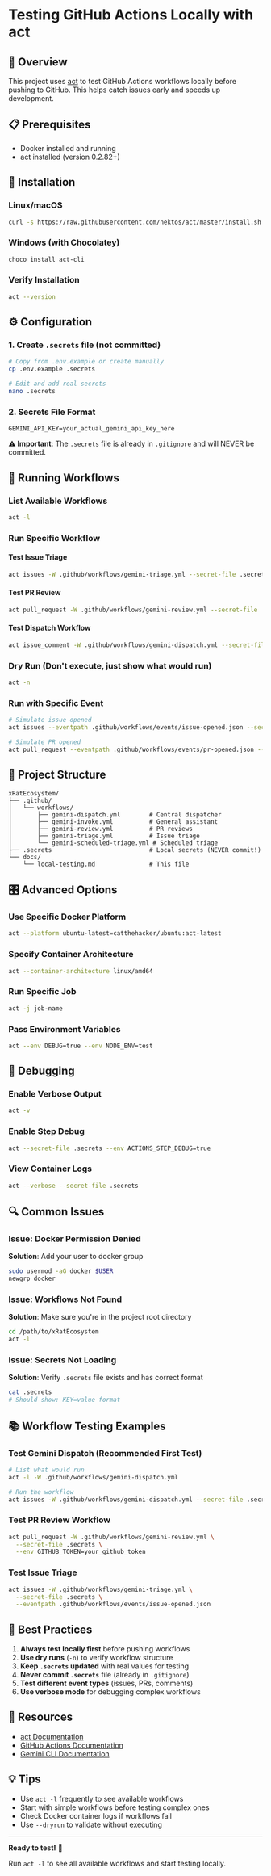 # Testing GitHub Actions Locally with act

## 🎯 Overview

This project uses [act](https://github.com/nektos/act) to test GitHub Actions workflows locally before pushing to GitHub. This helps catch issues early and speeds up development.

## 📋 Prerequisites

- Docker installed and running
- act installed (version 0.2.82+)

## 🚀 Installation

### Linux/macOS
```bash
curl -s https://raw.githubusercontent.com/nektos/act/master/install.sh | sudo bash
```

### Windows (with Chocolatey)
```bash
choco install act-cli
```

### Verify Installation
```bash
act --version
```

## ⚙️ Configuration

### 1. Create `.secrets` file (not committed)
```bash
# Copy from .env.example or create manually
cp .env.example .secrets

# Edit and add real secrets
nano .secrets
```

### 2. Secrets File Format
```properties
GEMINI_API_KEY=your_actual_gemini_api_key_here
```

**⚠️ Important**: The `.secrets` file is already in `.gitignore` and will NEVER be committed.

## 🧪 Running Workflows

### List Available Workflows
```bash
act -l
```

### Run Specific Workflow

#### Test Issue Triage
```bash
act issues -W .github/workflows/gemini-triage.yml --secret-file .secrets
```

#### Test PR Review
```bash
act pull_request -W .github/workflows/gemini-review.yml --secret-file .secrets
```

#### Test Dispatch Workflow
```bash
act issue_comment -W .github/workflows/gemini-dispatch.yml --secret-file .secrets
```

### Dry Run (Don't execute, just show what would run)
```bash
act -n
```

### Run with Specific Event
```bash
# Simulate issue opened
act issues --eventpath .github/workflows/events/issue-opened.json --secret-file .secrets

# Simulate PR opened
act pull_request --eventpath .github/workflows/events/pr-opened.json --secret-file .secrets
```

## 📁 Project Structure

```
xRatEcosystem/
├── .github/
│   └── workflows/
│       ├── gemini-dispatch.yml        # Central dispatcher
│       ├── gemini-invoke.yml          # General assistant
│       ├── gemini-review.yml          # PR reviews
│       ├── gemini-triage.yml          # Issue triage
│       └── gemini-scheduled-triage.yml # Scheduled triage
├── .secrets                           # Local secrets (NEVER commit!)
└── docs/
    └── local-testing.md               # This file
```

## 🎛️ Advanced Options

### Use Specific Docker Platform
```bash
act --platform ubuntu-latest=catthehacker/ubuntu:act-latest
```

### Specify Container Architecture
```bash
act --container-architecture linux/amd64
```

### Run Specific Job
```bash
act -j job-name
```

### Pass Environment Variables
```bash
act --env DEBUG=true --env NODE_ENV=test
```

## 🐛 Debugging

### Enable Verbose Output
```bash
act -v
```

### Enable Step Debug
```bash
act --secret-file .secrets --env ACTIONS_STEP_DEBUG=true
```

### View Container Logs
```bash
act --verbose --secret-file .secrets
```

## 🔍 Common Issues

### Issue: Docker Permission Denied
**Solution**: Add your user to docker group
```bash
sudo usermod -aG docker $USER
newgrp docker
```

### Issue: Workflows Not Found
**Solution**: Make sure you're in the project root directory
```bash
cd /path/to/xRatEcosystem
act -l
```

### Issue: Secrets Not Loading
**Solution**: Verify `.secrets` file exists and has correct format
```bash
cat .secrets
# Should show: KEY=value format
```

## 📚 Workflow Testing Examples

### Test Gemini Dispatch (Recommended First Test)
```bash
# List what would run
act -l -W .github/workflows/gemini-dispatch.yml

# Run the workflow
act issues -W .github/workflows/gemini-dispatch.yml --secret-file .secrets
```

### Test PR Review Workflow
```bash
act pull_request -W .github/workflows/gemini-review.yml \
  --secret-file .secrets \
  --env GITHUB_TOKEN=your_github_token
```

### Test Issue Triage
```bash
act issues -W .github/workflows/gemini-triage.yml \
  --secret-file .secrets \
  --eventpath .github/workflows/events/issue-opened.json
```

## 🎯 Best Practices

1. **Always test locally first** before pushing workflows
2. **Use dry runs** (`-n`) to verify workflow structure
3. **Keep `.secrets` updated** with real values for testing
4. **Never commit `.secrets`** file (already in `.gitignore`)
5. **Test different event types** (issues, PRs, comments)
6. **Use verbose mode** for debugging complex workflows

## 🔗 Resources

- [act Documentation](https://github.com/nektos/act)
- [GitHub Actions Documentation](https://docs.github.com/en/actions)
- [Gemini CLI Documentation](https://github.com/google-github-actions/run-gemini-cli)

## 💡 Tips

- Use `act -l` frequently to see available workflows
- Start with simple workflows before testing complex ones
- Check Docker container logs if workflows fail
- Use `--dryrun` to validate without executing

---

**Ready to test!** 🚀

Run `act -l` to see all available workflows and start testing locally.
